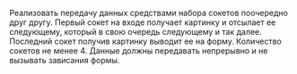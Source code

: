  Реализовать передачу данных средствами набора сокетов поочередно друг другу. 
 Первый сокет на входе получает картинку и отсылает ее следующему, который в свою очередь следующему и так далее. 
 Последний сокет получив картинку выводит ее на форму. Количество сокетов не менее 4.
 Данные должны передавать непрерывно и не вызывать зависания формы.
